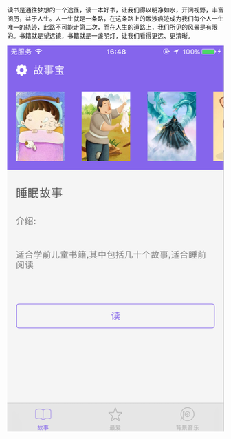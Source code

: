 # 

读书是通往梦想的一个途径，读一本好书，让我们得以明净如水，开阔视野，丰富阅历，益于人生。人一生就是一条路，在这条路上的跋涉痕迹成为我们每个人一生唯一的轨迹，此路不可能走第二次，而在人生的道路上，我们所见的风景是有限的。书籍就是望远镜，书籍就是一盏明灯，让我们看得更远、更清晰。


![](https://github.com/howardzi/-/blob/master/1.png)
